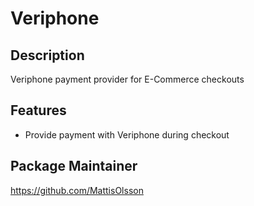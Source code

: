 # Veriphone

## Description
Veriphone payment provider for E-Commerce checkouts

## Features
* Provide payment with Veriphone during checkout

## Package Maintainer
https://github.com/MattisOlsson
